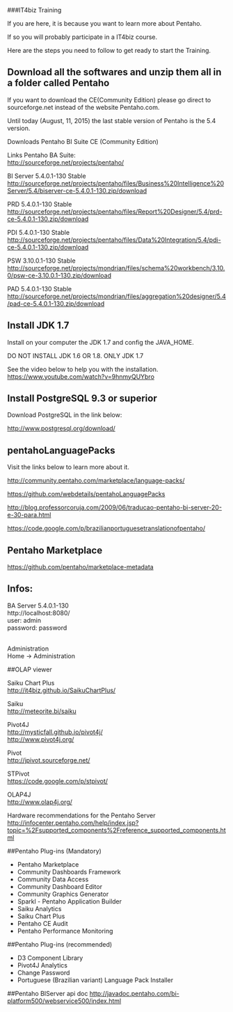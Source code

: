 ###IT4biz Training

If you are here, it is because you want to learn more about Pentaho.

If so you will probably participate in a IT4biz course.

Here are the steps you need to follow to get ready to start the Training.

## Download all the softwares and unzip them all in a folder called Pentaho

If you want to download the CE(Community Edition) please go direct to sourceforge.net instead of the website Pentaho.com.

Until today (August, 11, 2015) the last stable version of Pentaho is the 5.4 version.

Downloads Pentaho BI Suite CE (Community Edition)<BR>

Links Pentaho BA Suite:<BR>
http://sourceforge.net/projects/pentaho/<BR>

BI Server 5.4.0.1-130 Stable<BR>
http://sourceforge.net/projects/pentaho/files/Business%20Intelligence%20Server/5.4/biserver-ce-5.4.0.1-130.zip/download<BR>

PRD 5.4.0.1-130 Stable<BR>
http://sourceforge.net/projects/pentaho/files/Report%20Designer/5.4/prd-ce-5.4.0.1-130.zip/download<BR>

PDI 5.4.0.1-130 Stable<BR>
http://sourceforge.net/projects/pentaho/files/Data%20Integration/5.4/pdi-ce-5.4.0.1-130.zip/download<BR>

PSW 3.10.0.1-130 Stable<BR>
http://sourceforge.net/projects/mondrian/files/schema%20workbench/3.10.0/psw-ce-3.10.0.1-130.zip/download<BR>

PAD 5.4.0.1-130 Stable<BR>
http://sourceforge.net/projects/mondrian/files/aggregation%20designer/5.4/pad-ce-5.4.0.1-130.zip/download<BR>

## Install JDK 1.7

Install on your computer the JDK 1.7 and config the JAVA_HOME.

DO NOT INSTALL JDK 1.6 OR 1.8.
ONLY JDK 1.7

See the video below to help you with the installation.<BR>
https://www.youtube.com/watch?v=9hnmyQUYbro

## Install PostgreSQL 9.3 or superior

Download PostgreSQL in the link below:<BR>

http://www.postgresql.org/download/<BR>


## pentahoLanguagePacks

Visit the links below to learn more about it.<BR>

http://community.pentaho.com/marketplace/language-packs/<BR>

https://github.com/webdetails/pentahoLanguagePacks<BR>

http://blog.professorcoruja.com/2009/06/traducao-pentaho-bi-server-20-e-30-para.html<BR>

https://code.google.com/p/brazilianportuguesetranslationofpentaho/<BR>

## Pentaho Marketplace

https://github.com/pentaho/marketplace-metadata<BR>

## Infos:

BA Server 5.4.0.1-130<BR>
http://localhost:8080/<BR>
user: admin<BR>
password: password<BR><BR>

Administration<BR>
Home -> Administration<BR>

##OLAP viewer

Saiku Chart Plus<BR>
http://it4biz.github.io/SaikuChartPlus/<BR>

Saiku<BR>
http://meteorite.bi/saiku<BR>

Pivot4J<BR>
http://mysticfall.github.io/pivot4j/<BR>
http://www.pivot4j.org/<BR>

Pivot<BR>
http://jpivot.sourceforge.net/<BR>

STPivot<BR>
https://code.google.com/p/stpivot/<BR>

OLAP4J<BR>
http://www.olap4j.org/<BR>

Hardware recommendations for the Pentaho Server<BR>
http://infocenter.pentaho.com/help/index.jsp?topic=%2Fsupported_components%2Freference_supported_components.html

##Pentaho Plug-ins (Mandatory)
* Pentaho Marketplace
* Community Dashboards Framework
* Community Data Access
* Community Dashboard Editor
* Community Graphics Generator
* Sparkl - Pentaho Application Builder
* Saiku Analytics
* Saiku Chart Plus
* Pentaho CE Audit
* Pentaho Performance Monitoring

##Pentaho Plug-ins (recommended)
* D3 Component Library
* Pivot4J Analytics
* Change Password
* Portuguese (Brazilian variant) Language Pack Installer

##Pentaho BIServer api doc
http://javadoc.pentaho.com/bi-platform500/webservice500/index.html
